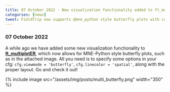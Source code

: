 ```yaml
---
title: 07 October 2022 - New visualization functionality added to ft_multiplotER
categories: [news]
tweet: FieldTrip now supports @mne_python style butterfly plots with color-coded channel positions. See http://www.fieldtriptoolbox.org/#07-october-2022
---
```


### 07 October 2022

A while ago we have added some new visualization functionality to **[ft_multiplotER](/reference/ft_multiplotER)**, which now allows for MNE-Python style butterfly plots, such as in the attached image. All you need is to specify some options in your cfg: `cfg.viewmode = 'butterfly'`, `cfg.linecolor = 'spatial'`, along with the proper layout. Go and check it out!

{% include image src="/assets/img/posts/multi_butterfly.png" width="350" %}
